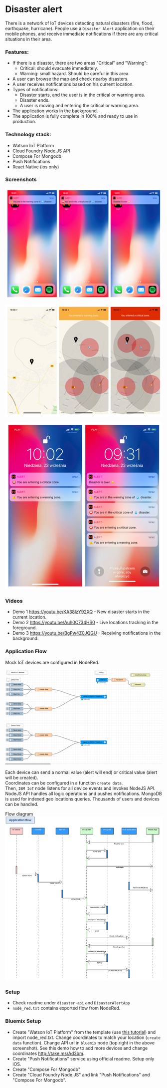 # Disaster alert

There is a network of IoT devices detecting natural disasters (fire, flood, earthquake, hurricane). People use a `Disaster Alert` application on their mobile phones, and receive immediate notifications if there are any critical situations in their area.


### Features:
- If there is a disaster, there are two areas "Critical" and "Warning":
	- Critical: should evacuate immediately.
	- Warning: small hazard. Should be careful in this area.
- A user can browse the map and check nearby disasters.
- A user receives notifications based on his current location.
 - Types of notifications:
	- Disaster starts, and the user is in the critical or warning area.
	- Disaster ends.
	- A user is moving and entering the critical or warning area.
- The application works in the background.
- The application is fully complete in 100% and ready to use in production.

### Technology stack:
- Watson IoT Platform
- Cloud Foundry Node.JS API
- Compose For Mongodb
- Push Notifications
- React Native (ios only)


### Screenshots
![](img/row1.jpg)

![](img/row2.jpg)

![](img/row3.jpg)

### Videos
- Demo 1 https://youtu.be/KA38lzY92XQ - New disaster starts in the current location.
- Demo 2 https://youtu.be/Auh0C734HS0 - Live locations tracking in the foreground.
- Demo 3 https://youtu.be/BgPw4Z0JQGU - Receiving notifications in the background.



### Application Flow
Mock IoT devices are configured in NodeRed.

![](img/red.png)

Each device can send a normal value (alert will end) or critical value (alert will be created).  
Coordinates can be configured in a function `create data`.  
Then, `IBM IoT` node listens for all device events and invokes NodeJS API.  
NodeJS API handles all logic operations and pushes notifications. MongoDB is used for indexed geo locations queries. Thousands of users and devices can be handled.

Flow diagram
![](img/flow.gif)

### Setup
- Check readme under `disaster-api` and `DisasterAlertApp`
- `node_red.txt` contains exported flow from NodeRed.
### Bluemix Setup
- Create "Watson IoT Platform" from the template (use [this tutorial](https://developer.ibm.com/tutorials/how-to-create-an-internet-of-things-platform-starter-application/)) and import node_red.txt. Change coordinates to match your location (`create data` function). Change API url in `bluemix` node (top right in the above screenshot). See this demo how to add more devices and change coordinates http://take.ms/Ad3bm.
- Create "Push Notifications" service using official readme. Setup only iOS.
- Create "Compose For Mongodb"
- Create "Cloud Foundry Node.JS" and link "Push Notifications" and  "Compose For Mongodb".
